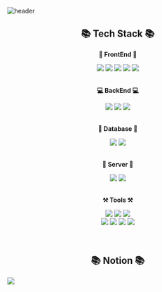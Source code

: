 ![header](https://capsule-render.vercel.app/api?type=waving&color=auto&height=250&section=header&text=Welcome+to+Bangjun's+GitHub!&fontSize=45)

<div align="center">
    <h2>📚 Tech Stack 📚</h2>
        <!-- Frontend -->
        <p><strong>🎨 FrontEnd 🎨</strong></p>
        <div>
            <img src="https://img.shields.io/badge/html-E34F26?style=for-the-badge&logo=html5&logoColor=white">
            <img src="https://img.shields.io/badge/CSS3-1572B6?style=for-the-badge&logo=CSS3&logoColor=white">
            <img src="https://img.shields.io/badge/javascript-F7DF1E?style=for-the-badge&logo=javascript&logoColor=white">
            <img src="https://img.shields.io/badge/react-61DAFB?style=for-the-badge&logo=react&logoColor=white">
            <img src="https://img.shields.io/badge/jQuery-0769AD?style=for-the-badge&logo=jQuery&logoColor=white">
        </div><br/>
        <!-- Backend -->
        <p><strong>💻 BackEnd 💻</strong></p>
        <div>
            <img src="https://img.shields.io/badge/Java-007396?style=for-the-badge&logo=Java&logoColor=white"> 
            <img src="https://img.shields.io/badge/Spring Boot-6DB33F?style=for-the-badge&logo=spring boot&logoColor=white">
            <img src="https://img.shields.io/badge/mybatis-000000?style=for-the-badge&logo=java&logoColor=white">
        </div><br/>
        <!-- Database -->
        <p><strong>📙 Database 📙</strong></p>
        <div>
            <img src="https://img.shields.io/badge/oracle-F80000?style=for-the-badge&logo=oracle&logoColor=white"> 
            <img src="https://img.shields.io/badge/mysql-4479A1?style=for-the-badge&logo=mysql&logoColor=white">
        </div><br/>
        <!-- Server -->
        <p><strong>📒 Server 📒</strong></p>
        <div> 
            <img src="https://img.shields.io/badge/apache tomcat-F8DC75?style=for-the-badge&logo=apachetomcat&logoColor=black">
            <img src="https://img.shields.io/badge/naver cloud platform-03C75A?style=for-the-badge&logo=naver&logoColor=white">
        </div><br/>
        <!-- Tools -->
        <p><strong>⚒️ Tools ⚒️</strong></p>
        <div>
            <img src="https://img.shields.io/badge/gradle-02303A?style=for-the-badge&logo=gradle&logoColor=white"> 
            <img src="https://img.shields.io/badge/jenkins-D24939?style=for-the-badge&logo=jenkins&logoColor=white">
            <img src="https://img.shields.io/badge/docker-2496ED?style=for-the-badge&logo=docker&logoColor=white"><br/>
            <img src="https://img.shields.io/badge/Git-F05032?style=for-the-badge&logo=Git&logoColor=white">
            <img src="https://img.shields.io/badge/intellijidea-000000?style=for-the-badge&logo=intellijidea&logoColor=white">
            <img src="https://img.shields.io/badge/eclipse-2C2255?style=for-the-badge&logo=eclipseide&logoColor=white"/>
            <img src="https://img.shields.io/badge/vscode-007ACC?style=for-the-badge&logo=visualstudiocode&logoColor=white">
        </div></br><br>
    <h2>📚 Notion 📚</h2>
    <div style="display:flex; flex-direction:column; align-items:flex-start;">
        <a href="[https://www.notion.so/033f60bd851c4bdfb41e39953d5bfc6a?pvs=4](https://www.notion.so/033f60bd851c4bdfb41e39953d5bfc6a?pvs=4)">
            <img src="https://img.shields.io/badge/Notion-000000?style=for-the-badge&logo=Notion&logoColor=white"> 
        </a>
    </div>
</div>

